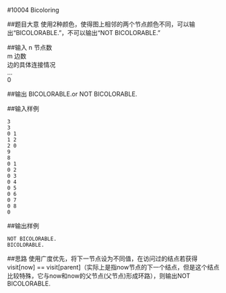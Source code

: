 #10004 Bicoloring

##题目大意
使用2种颜色，使得图上相邻的两个节点颜色不同，可以输出“BICOLORABLE.”，不可以输出“NOT BICOLORABLE.”

##输入
n 节点数<br>
m 边数<br>
边的具体连接情况<br>
...<br>
0

##输出
BICOLORABLE.or NOT BICOLORABLE.

##输入样例
```
3
3
0 1
1 2
2 0
9
8
0 1
0 2
0 3
0 4
0 5
0 6
0 7
0 8
0
```

##输出样例
```
NOT BICOLORABLE.
BICOLORABLE.
```

##思路
使用广度优先，将下一节点设为不同值，在访问过的结点若获得visit[now] == visit[parent]（实际上是指now节点的下一个结点，但是这个结点比较特殊，它与now和now的父节点(父节点)形成环路），则输出NOT BICOLORABLE.
